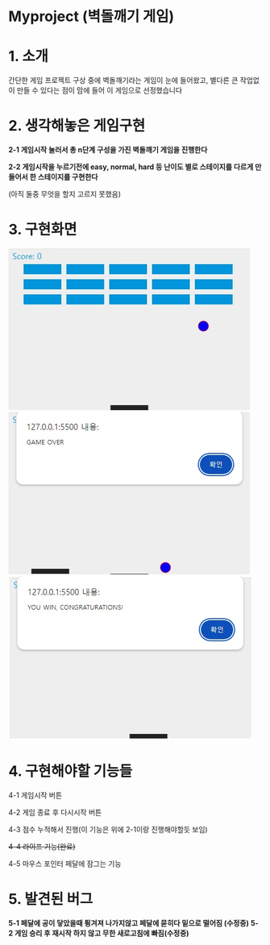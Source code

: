 # Myproject (벽돌깨기 게임)

# 1. 소개
간단한 게임 프로젝트 구상 중에 벽돌깨기라는 게임이 눈에 들어왔고, 별다른 큰 작업없이 만들 수 있다는 점이 맘에 들어 이 게임으로 선정했습니다

# 2. 생각해놓은 게임구현
**2-1 게임시작 눌러서 총 n단계 구성을 가진 벽돌깨기 게임을 진행한다**

**2-2 게임시작을 누르기전에 easy, normal, hard 등 난이도 별로 스테이지를 다르게 만들어서 한 스테이지를 구현한다**

(아직 둘중 무엇을 할지 고르지 못했음)

# 3. 구현화면
![예시화면1](https://github.com/yms1997/Myproject-doing/blob/main/images/%EC%98%88%EC%8B%9C1.jpg)
![예시화면2](https://github.com/yms1997/Myproject-doing/blob/main/images/%EC%98%88%EC%8B%9C2.jpg)
![예시화면3](https://github.com/yms1997/Myproject-doing/blob/main/images/%EC%98%88%EC%8B%9C3.jpg)

# 4. 구현해야할 기능들
4-1 게임시작 버튼

4-2 게임 종료 후 다시시작 버튼

4-3 점수 누적해서 진행(이 기능은 위에 2-1이랑 진행해야할듯 보임)

~~4-4 라이프 기능(완료)~~

4-5 마우스 포인터 페달에 잠그는 기능
# 5. 발견된 버그
**5-1 페달에 공이 닿았을때 튕겨져 나가지않고 페달에 묻히다 밑으로 떨어짐 (수정중)**
**5-2 게임 승리 후 재시작 하지 않고 무한 새로고침에 빠짐(수정중)**
